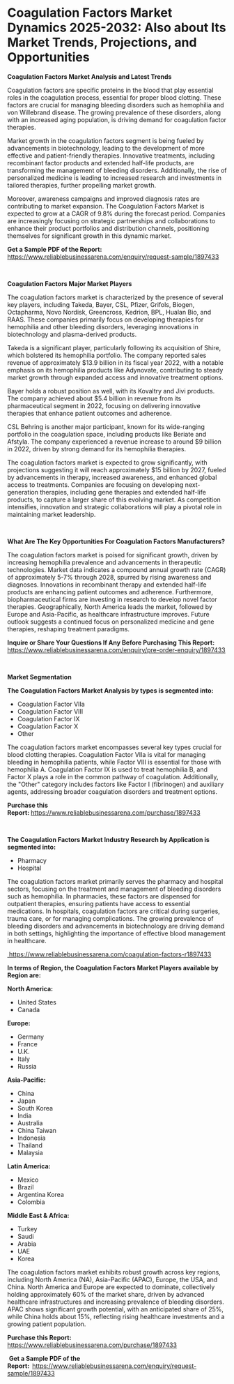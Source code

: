 <p><h1>Coagulation Factors Market Dynamics 2025-2032: Also about Its Market Trends, Projections, and Opportunities</h1></p><p><strong>Coagulation Factors Market Analysis and Latest Trends</strong></p>
<p><p>Coagulation factors are specific proteins in the blood that play essential roles in the coagulation process, essential for proper blood clotting. These factors are crucial for managing bleeding disorders such as hemophilia and von Willebrand disease. The growing prevalence of these disorders, along with an increased aging population, is driving demand for coagulation factor therapies. </p><p>Market growth in the coagulation factors segment is being fueled by advancements in biotechnology, leading to the development of more effective and patient-friendly therapies. Innovative treatments, including recombinant factor products and extended half-life products, are transforming the management of bleeding disorders. Additionally, the rise of personalized medicine is leading to increased research and investments in tailored therapies, further propelling market growth.</p><p>Moreover, awareness campaigns and improved diagnosis rates are contributing to market expansion. The Coagulation Factors Market is expected to grow at a CAGR of 9.8% during the forecast period. Companies are increasingly focusing on strategic partnerships and collaborations to enhance their product portfolios and distribution channels, positioning themselves for significant growth in this dynamic market.</p></p>
<p><strong>Get a Sample PDF of the Report:&nbsp;</strong> <a href="https://www.reliablebusinessarena.com/enquiry/request-sample/1897433?utm_campaign=2719&utm_medium=2&utm_source=Github&utm_content=ia&utm_term=19042025&utm_id=coagulation-factors">https://www.reliablebusinessarena.com/enquiry/request-sample/1897433</a></p>
<p>&nbsp;</p>
<p><strong>Coagulation Factors Major Market Players</strong></p>
<p><p>The coagulation factors market is characterized by the presence of several key players, including Takeda, Bayer, CSL, Pfizer, Grifols, Biogen, Octapharma, Novo Nordisk, Greencross, Kedrion, BPL, Hualan Bio, and RAAS. These companies primarily focus on developing therapies for hemophilia and other bleeding disorders, leveraging innovations in biotechnology and plasma-derived products.</p><p>Takeda is a significant player, particularly following its acquisition of Shire, which bolstered its hemophilia portfolio. The company reported sales revenue of approximately $13.9 billion in its fiscal year 2022, with a notable emphasis on its hemophilia products like Adynovate, contributing to steady market growth through expanded access and innovative treatment options.</p><p>Bayer holds a robust position as well, with its Kovaltry and Jivi products. The company achieved about $5.4 billion in revenue from its pharmaceutical segment in 2022, focusing on delivering innovative therapies that enhance patient outcomes and adherence.</p><p>CSL Behring is another major participant, known for its wide-ranging portfolio in the coagulation space, including products like Beriate and Afstyla. The company experienced a revenue increase to around $9 billion in 2022, driven by strong demand for its hemophilia therapies.</p><p>The coagulation factors market is expected to grow significantly, with projections suggesting it will reach approximately $15 billion by 2027, fueled by advancements in therapy, increased awareness, and enhanced global access to treatments. Companies are focusing on developing next-generation therapies, including gene therapies and extended half-life products, to capture a larger share of this evolving market. As competition intensifies, innovation and strategic collaborations will play a pivotal role in maintaining market leadership.</p></p>
<p>&nbsp;</p>
<p><strong>What Are The Key Opportunities For Coagulation Factors Manufacturers?</strong></p>
<p><p>The coagulation factors market is poised for significant growth, driven by increasing hemophilia prevalence and advancements in therapeutic technologies. Market data indicates a compound annual growth rate (CAGR) of approximately 5-7% through 2028, spurred by rising awareness and diagnoses. Innovations in recombinant therapy and extended half-life products are enhancing patient outcomes and adherence. Furthermore, biopharmaceutical firms are investing in research to develop novel factor therapies. Geographically, North America leads the market, followed by Europe and Asia-Pacific, as healthcare infrastructure improves. Future outlook suggests a continued focus on personalized medicine and gene therapies, reshaping treatment paradigms.</p></p>
<p><strong>Inquire or Share Your Questions If Any Before Purchasing This Report:</strong> <a href="https://www.reliablebusinessarena.com/enquiry/pre-order-enquiry/1897433?utm_campaign=2719&utm_medium=2&utm_source=Github&utm_content=ia&utm_term=19042025&utm_id=coagulation-factors">https://www.reliablebusinessarena.com/enquiry/pre-order-enquiry/1897433</a></p>
<p>&nbsp;</p>
<p><strong>Market Segmentation</strong></p>
<p><strong>The Coagulation Factors Market Analysis by types is segmented into:</strong></p>
<p><ul><li>Coagulation Factor VIIa</li><li>Coagulation Factor VIII</li><li>Coagulation Factor IX</li><li>Coagulation Factor X</li><li>Other</li></ul></p>
<p><p>The coagulation factors market encompasses several key types crucial for blood clotting therapies. Coagulation Factor VIIa is vital for managing bleeding in hemophilia patients, while Factor VIII is essential for those with hemophilia A. Coagulation Factor IX is used to treat hemophilia B, and Factor X plays a role in the common pathway of coagulation. Additionally, the "Other" category includes factors like Factor I (fibrinogen) and auxiliary agents, addressing broader coagulation disorders and treatment options.</p></p>
<p><strong>Purchase this Report:&nbsp;</strong><a href="https://www.reliablebusinessarena.com/purchase/1897433?utm_campaign=2719&utm_medium=2&utm_source=Github&utm_content=ia&utm_term=19042025&utm_id=coagulation-factors">https://www.reliablebusinessarena.com/purchase/1897433</a></p>
<p>&nbsp;</p>
<p><strong>The Coagulation Factors Market Industry Research by Application is segmented into:</strong></p>
<p><ul><li>Pharmacy</li><li>Hospital</li></ul></p>
<p><p>The coagulation factors market primarily serves the pharmacy and hospital sectors, focusing on the treatment and management of bleeding disorders such as hemophilia. In pharmacies, these factors are dispensed for outpatient therapies, ensuring patients have access to essential medications. In hospitals, coagulation factors are critical during surgeries, trauma care, or for managing complications. The growing prevalence of bleeding disorders and advancements in biotechnology are driving demand in both settings, highlighting the importance of effective blood management in healthcare.</p></p>
<p><a href="https://www.reliablebusinessarena.com/coagulation-factors-r1897433?utm_campaign=2719&utm_medium=2&utm_source=Github&utm_content=ia&utm_term=19042025&utm_id=coagulation-factors">&nbsp;https://www.reliablebusinessarena.com/coagulation-factors-r1897433</a></p>
<p><strong>In terms of Region, the Coagulation Factors Market Players available by Region are:</strong></p>
<p>
    <p> <strong> North America: </strong>
        <ul>
            <li>United States</li>
            <li>Canada</li>
        </ul>
        </p> 
    <p> <strong> Europe: </strong>
        <ul>
            <li>Germany</li>
            <li>France</li>
            <li>U.K.</li>
            <li>Italy</li>
            <li>Russia</li>
        </ul>
        </p> 
    <p> <strong> Asia-Pacific: </strong>
        <ul>
            <li>China</li>
            <li>Japan</li>
            <li>South Korea</li>
            <li>India</li>
            <li>Australia</li>
            <li>China Taiwan</li>
            <li>Indonesia</li>
            <li>Thailand</li>
            <li>Malaysia</li>
        </ul>
        </p> 
    <p> <strong> Latin America: </strong>
        <ul>
            <li>Mexico</li>
            <li>Brazil</li>
            <li>Argentina Korea</li>
            <li>Colombia</li>
        </ul>
        </p> 
    <p> <strong> Middle East & Africa: </strong>
        <ul>
            <li>Turkey</li>
            <li>Saudi</li>
            <li>Arabia</li>
            <li>UAE</li>
            <li>Korea</li>
        </ul>
    </p>
    </p>
<p><p>The coagulation factors market exhibits robust growth across key regions, including North America (NA), Asia-Pacific (APAC), Europe, the USA, and China. North America and Europe are expected to dominate, collectively holding approximately 60% of the market share, driven by advanced healthcare infrastructures and increasing prevalence of bleeding disorders. APAC shows significant growth potential, with an anticipated share of 25%, while China holds about 15%, reflecting rising healthcare investments and a growing patient population.</p></p>
<p><strong>Purchase this Report: </strong><a href="https://www.reliablebusinessarena.com/purchase/1897433?utm_campaign=2719&utm_medium=2&utm_source=Github&utm_content=ia&utm_term=19042025&utm_id=coagulation-factors">https://www.reliablebusinessarena.com/purchase/1897433</a></p>
<p>&nbsp;<strong>Get a Sample PDF of the Report:&nbsp;&nbsp;</strong><a href="https://www.reliablebusinessarena.com/enquiry/request-sample/1897433?utm_campaign=2719&utm_medium=2&utm_source=Github&utm_content=ia&utm_term=19042025&utm_id=coagulation-factors">https://www.reliablebusinessarena.com/enquiry/request-sample/1897433</a></p>
<p><strong></strong></p>
<p><p></p><p></p><p></p></p>
